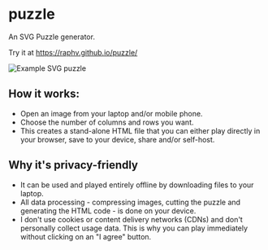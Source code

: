 # puzzle

An SVG Puzzle generator.

Try it at <https://raphv.github.io/puzzle/>

![Example SVG puzzle](https://raphv.github.io/puzzle/example.svg)

## How it works:
- Open an image from your laptop and/or mobile phone.
- Choose the number of columns and rows you want.
- This creates a stand-alone HTML file that you can either play directly in your browser, save to your device, share and/or self-host.

## Why it's privacy-friendly
- It can be used and played entirely offline by downloading files to your laptop.
- All data processing - compressing images, cutting the puzzle and generating the HTML code - is done on your device.
- I don't use cookies or content delivery networks (CDNs) and don't personally collect usage data. This is why you can play immediately without clicking on an "I agree" button.
